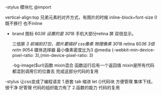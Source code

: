 -stylus 模块化
 @import

 vertical-align:top
  兄弟元素的对齐方式，有图片的时候
  inline-block+font-size 0 既不换行 也不inline

- brand 图标 60*36
  设置的是 30*18 手机大部分retina 屏 双倍显示。

  三倍屏 *3
  前端别打包，图片要搞好
  css像素 物理像素 30*18
  retina 60*36
  3倍 retin 90*54
媒体选择器  最小像素密度比为3
  @media (-webkit-min-device-pixel-ratio: 3),(min-device-pixel-ratio: 3) 

  -bg-image($url)函数 mixin混合
   函数运行后有一个返回值
   mixin是所有代码都混到调用它的位置去
   完成这部分代码的复用

-stylus 让css变成了编程语言
 1.嵌套 tab 缩进 let {}代码块 方便管理
  集体下线，很干净 好管理 代码的组织能力有了
 2.函数的能力 代码的复用